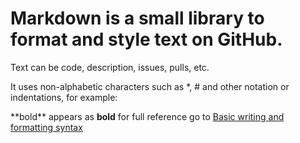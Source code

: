 # Markdown is a small library to format and style text on GitHub.

Text can be code, description, issues, pulls, etc.

It uses non-alphabetic characters such as *, # and other notation or indentations, for example:

\*\*bold\*\*  appears as **bold**
for full reference go to [Basic writing and formatting syntax](https://docs.github.com/en/github/writing-on-github/basic-writing-and-formatting-syntax)